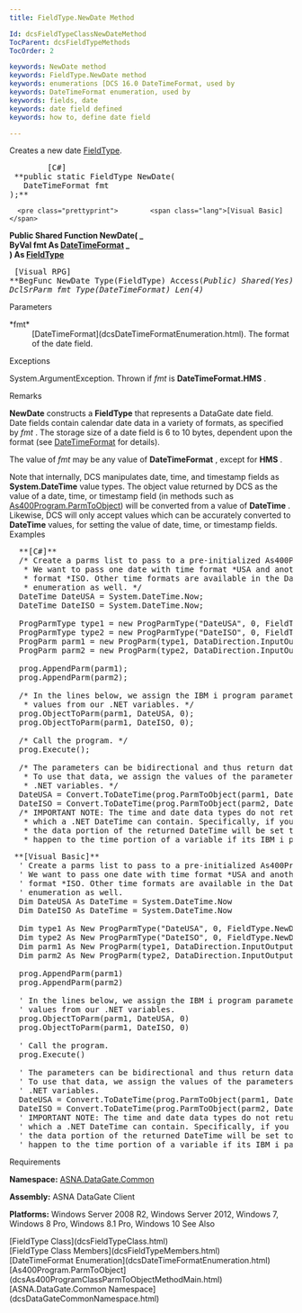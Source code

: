 ```yaml
---
title: FieldType.NewDate Method

Id: dcsFieldTypeClassNewDateMethod
TocParent: dcsFieldTypeMethods
TocOrder: 2

keywords: NewDate method
keywords: FieldType.NewDate method
keywords: enumerations [DCS 16.0 DateTimeFormat, used by
keywords: DateTimeFormat enumeration, used by
keywords: fields, date
keywords: date field defined
keywords: how to, define date field

---
```


Creates a new date [ FieldType](dcsFieldTypeClass.html).
<pre class="prettyprint">        <span class="lang">[C#]</span>
 **public static FieldType NewDate(<br />   DateTimeFormat fmt<br />);**  </pre>
      <pre class="prettyprint">        <span class="lang">[Visual Basic] </span>
 **Public Shared Function NewDate( _<br />   ByVal fmt As [DateTimeFormat](dcsDateTimeFormatEnumeration.html)       _<br />) As [FieldType](dcsFieldTypeClass.html)**  </pre>
      <pre class="prettyprint">
        <span class="lang">[Visual RPG]</span>
 **BegFunc NewDate Type(FieldType) Access(*Public) Shared(*Yes)
   DclSrParm fmt Type(DateTimeFormat) Len(4)** 
      </pre>

Parameters

<dl>
        <dt>
 *fmt* 
        </dt>
        <dd>
          [DateTimeFormat](dcsDateTimeFormatEnumeration.html).  The format 
						of the date field.</dd>
</dl>

Exceptions

System.ArgumentException.  Thrown if *fmt*  is **DateTimeFormat.HMS** .

Remarks

**NewDate** constructs a **FieldType** that represents a DataGate date field. Date fields contain calendar date data in a variety of formats, as specified by *fmt* . The storage size of a date field is 6 to 10 bytes, dependent upon the format (see [ DateTimeFormat](dcsDateTimeFormatEnumeration.html) for details).

The value of *fmt* may be any value of **DateTimeFormat** , except for **HMS** .

Note that internally, DCS manipulates date, time, and timestamp fields as **System.DateTime** value types. The object value returned by DCS as the value of a date, time, or timestamp field (in methods such as [ As400Program.ParmToObject](dcsAs400ProgramClassParmToObjectMethodMain.html)) will be converted from a value of **DateTime** . Likewise, DCS will only accept values which can be accurately converted to **DateTime** values, for setting the value of date, time, or timestamp fields.
Examples

<pre> <span class="lang"> **[C#]** </span>
  /* Create a parms list to pass to a pre-initialized As400Program object.
   * We want to pass one date with time format *USA and another with time
   * format *ISO. Other time formats are available in the DateTimeFormat
   * enumeration as well. */
  DateTime DateUSA = System.DateTime.Now;
  DateTime DateISO = System.DateTime.Now;

  ProgParmType type1 = new ProgParmType("DateUSA", 0, FieldType.NewDate(DateTimeFormat.USA));
  ProgParmType type2 = new ProgParmType("DateISO", 0, FieldType.NewDate(DateTimeFormat.ISO));
  ProgParm parm1 = new ProgParm(type1, DataDirection.InputOutput);
  ProgParm parm2 = new ProgParm(type2, DataDirection.InputOutput);

  prog.AppendParm(parm1);
  prog.AppendParm(parm2);

  /* In the lines below, we assign the IBM i program parameters
   * values from our .NET variables. */
  prog.ObjectToParm(parm1, DateUSA, 0);
  prog.ObjectToParm(parm1, DateISO, 0);

  /* Call the program. */
  prog.Execute();

  /* The parameters can be bidirectional and thus return data as well. 
   * To use that data, we assign the values of the parameters back to our
   * .NET variables. */
  DateUSA = Convert.ToDateTime(prog.ParmToObject(parm1, DateUSA.GetType(), 0));
  DateISO = Convert.ToDateTime(prog.ParmToObject(parm2, DateUSA.GetType(), 0));
  /* IMPORTANT NOTE: The time and date data types do not return all the information
   * which a .NET DateTime can contain. Specifically, if you specify a parm as a NewTime,
   * the data portion of the returned DateTime will be set to MinValue. The same will
   * happen to the time portion of a variable if its IBM i parm was set to be a NewDate. */</pre>

  <pre><span class="lang"> **[Visual Basic]** </span>
  ' Create a parms list to pass to a pre-initialized As400Program object.
  ' We want to pass one date with time format *USA and another with time
  ' format *ISO. Other time formats are available in the DateTimeFormat
  ' enumeration as well. 
  Dim DateUSA As DateTime = System.DateTime.Now
  Dim DateISO As DateTime = System.DateTime.Now

  Dim type1 As New ProgParmType("DateUSA", 0, FieldType.NewDate(DateTimeFormat.USA))
  Dim type2 As New ProgParmType("DateISO", 0, FieldType.NewDate(DateTimeFormat.ISO))
  Dim parm1 As New ProgParm(type1, DataDirection.InputOutput)
  Dim parm2 As New ProgParm(type2, DataDirection.InputOutput)

  prog.AppendParm(parm1)
  prog.AppendParm(parm2)

  ' In the lines below, we assign the IBM i program parameters
  ' values from our .NET variables. 
  prog.ObjectToParm(parm1, DateUSA, 0)
  prog.ObjectToParm(parm1, DateISO, 0)

  ' Call the program. 
  prog.Execute()

  ' The parameters can be bidirectional and thus return data as well. 
  ' To use that data, we assign the values of the parameters back to our
  ' .NET variables. 
  DateUSA = Convert.ToDateTime(prog.ParmToObject(parm1, DateUSA.GetType(), 0))
  DateISO = Convert.ToDateTime(prog.ParmToObject(parm2, DateUSA.GetType(), 0))
  ' IMPORTANT NOTE: The time and date data types do not return all the information
  ' which a .NET DateTime can contain. Specifically, if you specify a parm as a NewTime,
  ' the data portion of the returned DateTime will be set to MinValue. The same will
  ' happen to the time portion of a variable if its IBM i parm was set to be a NewDate. </pre>

Requirements

**Namespace:** [ASNA.DataGate.Common](dcsDataGateCommonNamespace.html)

<span> **Assembly:** ASNA DataGate Client</span>

**Platforms:** Windows Server 2008 R2, Windows Server 2012, Windows 7, Windows 8 Pro, Windows 8.1 Pro, Windows 10
See Also

<dl />[FieldType Class](dcsFieldTypeClass.html)<br />[FieldType Class Members](dcsFieldTypeMembers.html)<br />[DateTimeFormat Enumeration](dcsDateTimeFormatEnumeration.html)<br />[As400Program.ParmToObject](dcsAs400ProgramClassParmToObjectMethodMain.html)
 <br />[ASNA.DataGate.Common Namespace](dcsDataGateCommonNamespace.html)

